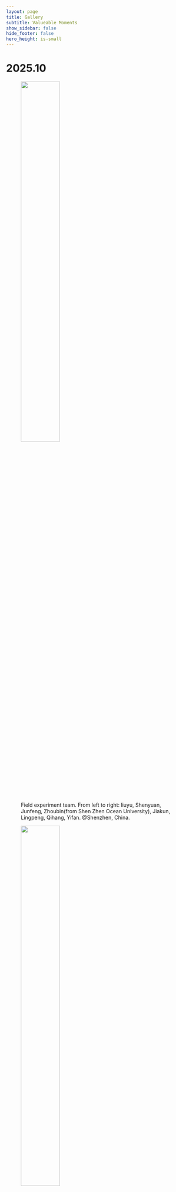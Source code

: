 ```yaml
---
layout: page
title: Gallery
subtitle: Valueable Moments
show_sidebar: false
hide_footer: false
hero_height: is-small
---
```


# 2025.10

<figure>
 <img src="/img/gallery/20251031.jpg" style="width: 50%; height: auto;"/>
 <figcaption>Field experiment team. From left to right: liuyu, Shenyuan, Junfeng, Zhoubin(from Shen Zhen Ocean University), Jiakun, Lingpeng, Qihang, Yifan. @Shenzhen, China.</figcaption>
</figure>

<figure>
 <img src="/img/gallery/202510.jpg" style="width: 50%; height: auto;"/>
 <figcaption>2025 IROS gathering. From left to right: Ziyang, Chi Xiao, Haoying, Qingcheng, Hongxu, Shenyuan, Tengfei, Junfeng, Guangyang, Yuchi. @Hangzhou International Expo Center (HIEC), Hangzhou, China.</figcaption>
</figure>

# 2025.09

<figure>
 <img src="/img/gallery/20250910.jpg" style="width: 50%; height: auto;"/>
 <figcaption>Teacher's Day gathering. From left to right: Jiakun, Guangyang, Qihang, Yuxiang, Ziyang, Liuyu, Boyong, Mingzhe, Junfeng, Tengfei, Haodong, Shen Yuan, Haoying. @Zhinxin Building, CUHKSZ, China.</figcaption>
</figure>


# 2025.05

<figure>
 <img src="/img/gallery/20250310.jpg" style="width: 50%; height: auto;"/>
 <figcaption>Underwater robot team. From left to right: Qihang, Lingpeng, Shenyuan, Tengfei, Yifan, Hongxu. @ABao factory, China.</figcaption>
</figure>

# 2025.01

<figure>
 <img src="/img/gallery/202501052.jpg" style="width: 50%; height: auto;"/>
 <figcaption>Birthday party gathering. From left to right: Shenyuan, Guangyang, Haodong, Ziyang, Kemi, Guodong, Qiuli, Junfeng, Hongxu, Junhu, Yifan. @Teaching D, CUHKSZ, China.</figcaption>
</figure>

<figure>
 <img src="/img/gallery/20250104.jpg" style="width: 50%; height: auto;"/>
 <figcaption>Coral observation and conservation project experiments with Apple Chui Pui Yi's team from the School of Life Sciences, The Chinese University of Hong Kong. From left to right: Shenyuan, Junfeng, Ziyang, Apple, Yuze, Yifan. @Simon F.S. Li Marine Science Laboratory, CUHK, HongKong.</figcaption>
</figure>

# 2024.11

<figure>
 <img src="/img/gallery/20241030.jpg" style="width: 50%; height: auto;"/>
 <figcaption>Hiking trip. From left to right: Hongxu, Junfeng, Yifan, Ziyang, Haodong and his girlfriend. @Shenzhen, China.</figcaption>
</figure>

# 2023.12

<figure>
 <img src="/img/gallery/gallary-20231229-1.jpg" style="width: 50%; height: auto;"/>
 <figcaption>Field experiment at dusk. From left to right: Wentao, Hongxu, Haodong. @Qingdao, Shandong, China.</figcaption>
</figure>

<figure>
 <img src="/img/gallery/gallary-20231229-2.jpg" style="width: 50%; height: auto;"/>
 <figcaption>Junfeng's visit to NTU. From left to right: Ziliang Lv (Ph.D. student at Tongji University), Junfeng, Lingying Huang (Postdoc at NTU). @NTU, Singapore.</figcaption>
</figure>

<figure>
 <img src="/img/gallery/gallary-20231229-3.jpg" style="width: 50%; height: auto;"/>
 <figcaption>Junfeng and Xinghan's visit to NUS. From left to right: Wanze Li, Sipu Ruan, Junfeng, Gregory S. Chirikjian (host at NUS), Hao Su (visitor from NC State University), Jikai Ye, Xinghan. @NUS, Singapore.</figcaption>
</figure>

<figure>
 <img src="/img/gallery/gallary-20231229-4.jpg" style="width: 50%; height: auto;"/>
 <figcaption>Retreat. From left to right: Guangyang, Haodong, Bokang, Junfeng, Xinghan, Hongxu, Wentao, Haoying. @Dongguan(东莞), China.</figcaption>
</figure>

# 2023.10

<figure>
 <img src="/img/gallery/wu_group_SDS_DY.jpg" style="width: 50%; height: auto;"/>
 <figcaption>From left to right: Hongxu, Jingchao, Yuan, Haodong, Guangyang, Wenliang Sheng(Visitor from ECUST), Mengqi Lu(Visitor from ECUST), Wenhao Lin(Visitor from ECUST), Junfeng, Chao Yang (Visitor from ECUST), Bokang. @Daoyuan, CUHKSZ, China.</figcaption>
</figure>

# 2023.08

<figure>
 <img src="/img/gallery/gallary-20231229-5.jpg" style="width: 50%; height: auto;"/>
 <figcaption>Junfeng at MAT3007 class. @CUHKSZ, Shenzhen, China.</figcaption>
</figure>

# 2022.08

<figure>
 <img src="/img/gallery/barbeque-scaled.jpg" style="width: 50%; height: auto;"/>
 <figcaption>From left to right: Guangyang, Junhu, Haodong, Binyue Qiu(Guest), Haishan, Haoying, Wentao, Xinghan. @Longgang(龙岗), Shenzhen, China.</figcaption>
</figure>

# 2021.11

<figure>
 <img src="/img/gallery/climbing.jpg" style="width: 50%; height: auto;"/>
 <figcaption>From left to right: Junhu, Haishan, Chuyang Jin(Visiting Student), Biqiang Mu(Visitor from AMSS CAS), Junfeng, Bokang, Haodong. @Wutong Mountain(梧桐山), Shenzhen, China.</figcaption>
</figure>

# 2021.06

<figure>
 <img src="/img/gallery/having-meals.jpg" style="width: 50%; height: auto;"/>
 <figcaption>From left to right: Guangyang, Hengye Zhu(Guest), Shuaiting, Haoying, Binyue Qiu(Guest), Haodong, Ke. @Qingzhiwu(青芝坞), Hangzhou, China.</figcaption>
</figure>